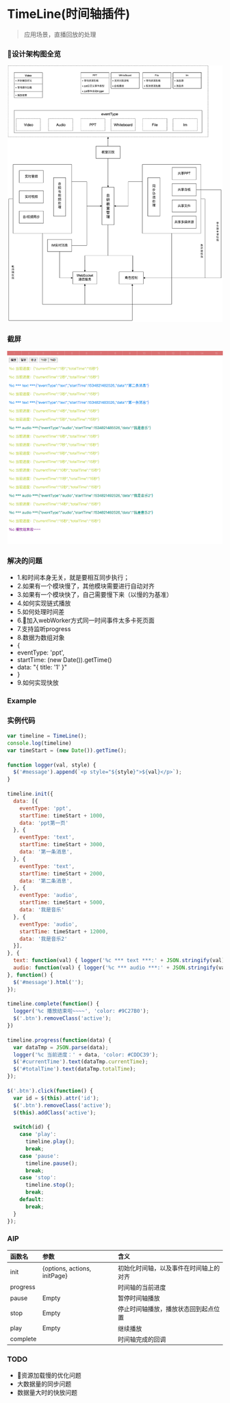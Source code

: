 # TimeLine(时间轴插件)
> 应用场景，直播回放的处理

### 设计架构图全览
![](./assets/live-classroom.png)

### 截屏
![](./assets/screen.png)

### 解决的问题
* 1.和时间本身无关，就是要相互同步执行；
* 2.如果有一个模块慢了，其他模块需要进行自动对齐
* 3.如果有一个模块快了，自己需要慢下来（以慢的为基准）
* 4.如何实现链式播放
* 5.如何处理时间差
* 6.加入webWorker方式同一时间事件太多卡死页面
* 7.支持监听progress
* 8.数据为数组对象
* {
*   eventType: 'ppt',
*   startTime: (new Date()).getTime()
*   data: "{ title: '1' }"
* }
* 9.如何实现快放

### Example

### 实例代码
```js
var timeline = TimeLine();
console.log(timeline)
var timeStart = (new Date()).getTime();

function logger(val, style) {
  $('#message').append(`<p style="${style}">${val}</p>`);
}

timeline.init({
  data: [{
    eventType: 'ppt',
    startTime: timeStart + 1000,
    data: 'ppt第一页'
  }, {
    eventType: 'text',
    startTime: timeStart + 3000,
    data: '第一条消息',
  }, {
    eventType: 'text',
    startTime: timeStart + 2000,
    data: '第二条消息',
  }, {
    eventType: 'audio',
    startTime: timeStart + 5000,
    data: '我是音乐'
  }, {
    eventType: 'audio',
    startTime: timeStart + 12000,
    data: '我是音乐2'
  }],
}, {
  text: function(val) { logger('%c *** text ***:' + JSON.stringify(val), 'color: #2196F3') },
  audio: function(val) { logger('%c *** audio ***:' + JSON.stringify(val), 'color: #009688') },
}, function() {
  $('#message').html('');
});

timeline.complete(function() {
  logger('%c 播放结束啦~~~~', 'color: #9C27B0');
  $('.btn').removeClass('active');
})

timeline.progress(function(data) {
  var dataTmp = JSON.parse(data);
  logger('%c 当前进度：' + data, 'color: #CDDC39');
  $('#currentTime').text(dataTmp.currentTime);
  $('#totalTime').text(dataTmp.totalTime);
});

$('.btn').click(function() {
  var id = $(this).attr('id');
  $('.btn').removeClass('active');
  $(this).addClass('active');

  switch(id) {
    case 'play':
      timeline.play();
      break;
    case 'pause':
      timeline.pause();
      break;
    case 'stop':
      timeline.stop();
      break;
    default:
      break;
  }
});
```

### AIP

函数名 | 参数 | 含义 |
:----|:---|:----
init | {options<Object>, actions<Object-Func>, initPage<Func>} | 初始化时间轴，以及事件在时间轴上的对齐 |
progress | <Func> | 时间轴的当前进度 |
pause | Empty | 暂停时间轴播放 |
stop | Empty | 停止时间轴播放，播放状态回到起点位置 |
play | Empty | 继续播放 |
complete | <Func> | 时间轴完成的回调 |

### TODO
* 资源加载慢的优化问题
* 大数据量的同步问题
* 数据量大时的快放问题



